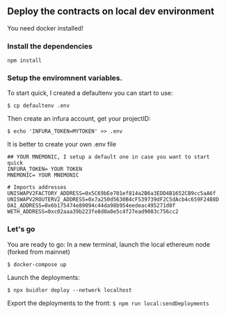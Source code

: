 
## Deploy the contracts on local dev environment

You need docker installed!

### Install the dependencies
`npm install`

### Setup the enviromnent variables.

To start quick, I created a defaultenv you can start to use: 

`$ cp defaultenv .env`

Then create an infura account, get your projectID: 

`$ echo 'INFURA_TOKEN=MYTOKEN' >> .env`

It is better to create your own .env file

```
## YOUR MNEMONIC, I setup a default one in case you want to start quick
INFURA_TOKEN= YOUR TOKEN
MNEMONIC= YOUR MNEMONIC

# Imports addresses
UNISWAPV2FACTORY_ADDRESS=0x5C69bEe701ef814a2B6a3EDD4B1652CB9cc5aA6f
UNISWAPV2ROUTERV2_ADDRESS=0x7a250d5630B4cF539739dF2C5dAcb4c659F2488D
DAI_ADDRESS=0x6b175474e89094c44da98b954eedeac495271d0f
WETH_ADDRESS=0xc02aaa39b223fe8d0a0e5c4f27ead9083c756cc2
```

### Let's go 

You are ready to go: 
In a new terminal, launch the local ethereum node (forked from mainnet)

`$ docker-compose up`

Launch the deployments: 

`$ npx buidler deploy --network localhost`

Export the deployments to the front:
`$ npm run local:sendDeployments`
